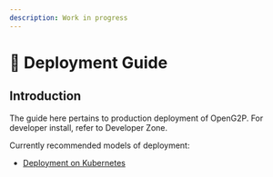 ```yaml
---
description: Work in progress
---
```


# 📘 Deployment Guide

## Introduction

The guide here pertains to production deployment of OpenG2P.  For developer install, refer to Developer Zone.

Currently recommended models of deployment:

* [Deployment on Kubernetes](broken-reference)
